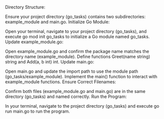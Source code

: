 Directory Structure:

Ensure your project directory (go_tasks) contains two subdirectories: example_module and main.go.
Initialize Go Module:

Open your terminal, navigate to your project directory (go_tasks), and execute go mod init go_tasks to initialize a Go module named go_tasks.
Update example_module.go:

Open example_module.go and confirm the package name matches the directory name (example_module).
Define functions Greet(name string) string and Add(a, b int) int.
Update main.go:

Open main.go and update the import path to use the module path (go_tasks/example_module).
Implement the main() function to interact with example_module functions.
Ensure Correct Filenames:

Confirm both files (example_module.go and main.go) are in the same directory (go_tasks) and named correctly.
Run the Program:

In your terminal, navigate to the project directory (go_tasks) and execute go run main.go to run the program.
